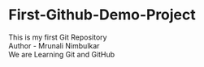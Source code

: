 # First-Github-Demo-Project
This is my first Git Repository
<br>
Author - Mrunali Nimbulkar
<br>
We are Learning Git and GitHub
